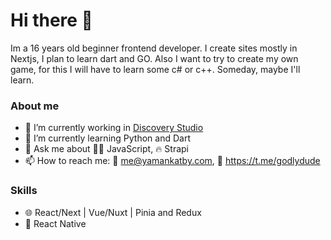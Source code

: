 # Hi there 👋
Im a 16 years old beginner frontend developer. I create sites mostly in Nextjs, I plan to learn dart and GO. Also I want to try to create my own game, for this I will have to learn some c# or c++. Someday, maybe I'll learn.

### About me
- 🔭 I’m currently working in [Discovery Studio](https://discoverystudio.org/en)
- 🌱 I’m currently learning Python and Dart
- 💬 Ask me about 🧑‍💻 JavaScript, 🔥 Strapi
- 📫 How to reach me: 📧 [me@yamankatby.com](mailto://me@yamankatby.com), 🔵 https://t.me/godlydude


### Skills 
- 🌐 React/Next | Vue/Nuxt | Pinia and Redux
- 📱 React Native






<!--
**NineSirius/ninesirius** is a ✨ _special_ ✨ repository because its `README.md` (this file) appears on your GitHub profile.

Here are some ideas to get you started:

- 🔭 I’m currently working on ...
- 🌱 I’m currently learning ...
- 👯 I’m looking to collaborate on ...
- 🤔 I’m looking for help with ...
- 💬 Ask me about ...
- 📫 How to reach me: ...
- 😄 Pronouns: ...
- ⚡ Fun fact: ...
-->
